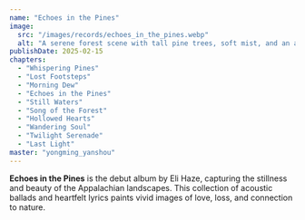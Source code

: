 ```yaml
---
name: "Echoes in the Pines"
image:
  src: "/images/records/echoes_in_the_pines.webp"
  alt: "A serene forest scene with tall pine trees, soft mist, and an acoustic guitar subtly integrated into the background, evoking tranquility and introspection."
publishDate: 2025-02-15
chapters:
  - "Whispering Pines"
  - "Lost Footsteps"
  - "Morning Dew"
  - "Echoes in the Pines"
  - "Still Waters"
  - "Song of the Forest"
  - "Hollowed Hearts"
  - "Wandering Soul"
  - "Twilight Serenade"
  - "Last Light"
master: "yongming_yanshou"
---
```


**Echoes in the Pines** is the debut album by Eli Haze, capturing the stillness and beauty of the Appalachian landscapes. This collection of acoustic ballads and heartfelt lyrics paints vivid images of love, loss, and connection to nature.
